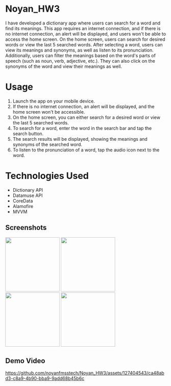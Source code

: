 # Noyan_HW3
I have developed a dictionary app where users can search for a word and find its meanings. This app requires an internet connection, and if there is no internet connection, an alert will be displayed, and users won't be able to access the home screen. On the home screen, users can search for desired words or view the last 5 searched words. After selecting a word, users can view its meanings and synonyms, as well as listen to its pronunciation. Additionally, users can filter the meanings based on the word's parts of speech (such as noun, verb, adjective, etc.). They can also click on the synonyms of the word and view their meanings as well.

# Usage
1. Launch the app on your mobile device.
2. If there is no internet connection, an alert will be displayed, and the home screen won't be accessible.
3. On the home screen, you can either search for a desired word or view the last 5 searched words.
4. To search for a word, enter the word in the search bar and tap the search button.
5. The search results will be displayed, showing the meanings and synonyms of the searched word.
6. To listen to the pronunciation of a word, tap the audio icon next to the word.

# Technologies Used
- Dictionary API
- Datamuse API
- CoreData
- Alamofire
- MVVM

## Screenshots
<img width="170" src="https://github.com/noyanfmsstech/Noyan_HW3/assets/127404543/6de7efa8-f947-4c47-b69d-6ab5025aa703"> <img width="170" src="https://github.com/noyanfmsstech/Noyan_HW3/assets/127404543/99ce444f-1f2b-4aca-a2d4-fb7641985862">
<img width="170" src="https://github.com/noyanfmsstech/Noyan_HW3/assets/127404543/ebeb6bdc-79b7-48dc-af82-70f4f53914c1">
<img width="170" src="https://github.com/noyanfmsstech/Noyan_HW3/assets/127404543/9b2d76c6-b843-4e6b-a693-d7c1cb459c9f">

## Demo Video
https://github.com/noyanfmsstech/Noyan_HW3/assets/127404543/ca48abd3-c8a9-4b90-bba9-9add68b45b6c




